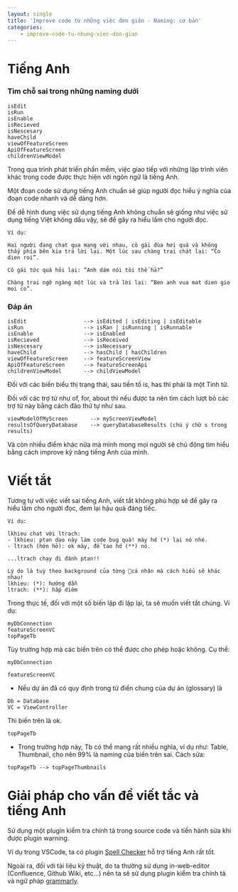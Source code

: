 ```yaml
---
layout: single
title: 'Improve code từ những việc đơn giản - Naming: cơ bản'
categories:
    - improve-code-tu-nhung-viec-don-gian
---
```



# Tiếng Anh

### Tìm chỗ sai trong những naming dưới

```
isEdit
isRun
isEnable
isRecieved
isNescesary
haveChild
viewOfFeatureScreen
ApiOfFeatureScreen
childrenViewModel
```

Trong qua trình phát triển phần mềm, việc giao tiếp với những lập trình viên khác trong code được thực hiện với ngôn ngữ là tiếng Anh.

Một đoạn code sử dụng tiếng Anh chuẩn sẽ giúp người đọc hiểu ý nghĩa của đoạn code nhanh và dễ dàng hơn.

Để dễ hình dung việc sử dụng tiếng Anh không chuẩn sẽ giống như việc sử dụng tiếng Việt không dấu vậy, sẽ để gây ra hiểu lầm cho người đọc.

```
Ví dụ:

Hai người đang chat qua mạng với nhau, cô gái đùa hơi quá và không thấy phía bên kia trả lời lại. Một lúc sau chàng trai chát lại: “Co dien roi”.

Cô gái tức quá hỏi lại: “Anh dám nói tôi thế hả?”

Chàng trai ngỡ ngàng một lúc và trả lời lại: “Ben anh vua mat dien gio moi co”.
```

### Đáp án

```
isEdit                  --> isEdited | isEditing | isEditable
isRun                   --> isRan | isRunning | isRunnable
isEnable                --> isEnabled
isRecieved              --> isReceived
isNescesary             --> isNecessary
haveChild               --> hasChild | hasChildren
viewOfFeatureScreen     --> featureScreenView
ApiOfFeatureScreen      --> featureScreenApi
childrenViewModel       --> childViewModel
```

Đối với các biến biểu thị trạng thái, sau tiền tố is, has thì phải là một Tính từ.

Đối với các trợ từ như of, for, about thì nếu được ta nên tìm cách lượt bỏ các trợ từ này bằng cách đảo thứ tự như sau.

```
viewModelOfMyScreen       --> myScreenViewModel
resultsOfQueryDatabase    --> queryDatabaseResults (chú ý chữ s trong results)
```

Và còn nhiều điểm khác nữa mà mình mong mọi người sẽ chủ động tìm hiểu bằng cách improve kỹ năng tiếng Anh của mình.

# Viết tắt

Tương tự với việc viết sai tiếng Anh, viết tắt không phù hợp sẽ để gây ra hiểu lầm cho người đọc, đem lại hậu quả đáng tiếc.

```
Ví dụ:

lkhieu chat với ltrach:
- lkhieu: ptan dạo này làm code bug quá! mày hd (*) lại nó nhé.
- ltrach (hớn hở): ok mày, để tao hd (**) nó.

...ltrach chạy đi đánh ptan!!

Lý do là tuỳ theo background của từng cá nhân mà cách hiểu sẽ khác nhau!
lkhieu: (*): hướng dẫn
ltrach: (**): hấp diêm
```

Trong thực tế, đối với một số biến lặp đi lặp lại, ta sẽ muốn viết tắt chúng. Ví dụ:

```
myDbConnection
featureScreenVC
topPageTb
```

Tùy trường hợp mà các biến trên có thể được cho phép hoặc không. Cụ thể:


`myDbConnection`

`featureScreenVC`

- Nếu dự án đã có quy định trong từ điển chung của dự án (glossary) là

```
Db = Database
VC = ViewController
```

Thì biến trên là ok.

`topPageTb`

- Trong trường hợp này, Tb có thể mang rất nhiều nghĩa, ví dụ như: Table, Thumbnail, cho nên 99% là naming của biến trên sai. Cách sửa:

```
topPageTb --> topPageThumbnails
```

# Giải pháp cho vấn đề viết tắc và tiếng Anh

Sử dụng một plugin kiểm tra chính tả trong source code và tiến hành sửa khi được plugin warning.

Ví dụ trong VSCode, ta có plugin [Spell Checker][spell-checker] hỗ trợ tiếng Anh rất tốt.

Ngoài ra, đối với tài liệu kỹ thuật, do ta thường sử dụng in-web-editor (Confluence, Github Wiki, etc...) nên ta sẽ sử dụng plugin kiểm tra chính tả và ngữ pháp [grammarly][grammarly].

[spell-checker]: https://marketplace.visualstudio.com/items?itemName=streetsidesoftware.code-spell-checker
[grammarly]: https://www.grammarly.com/
